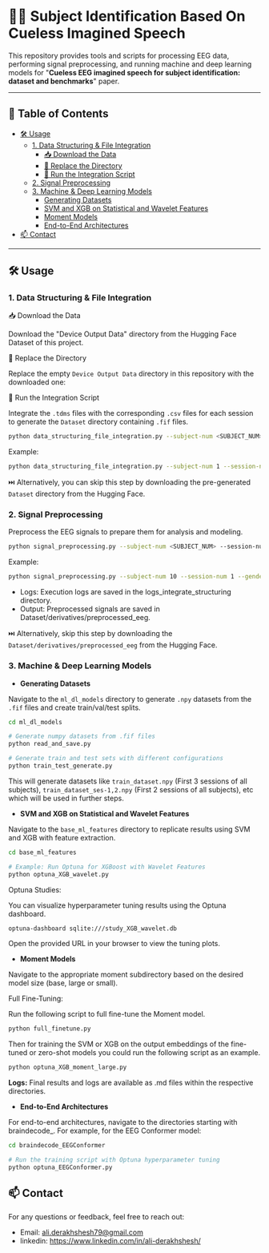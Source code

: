 # 🧠✨ Subject Identification Based On Cueless Imagined Speech

This repository provides tools and scripts for processing EEG data, performing signal preprocessing, and running machine and deep learning models for "**Cueless EEG imagined speech for subject identification: dataset and benchmarks**" paper.


---

## 📜 Table of Contents
- [🛠 Usage](#-usage)
  - [1. Data Structuring & File Integration](#1-data-structuring--file-integration)
    - [📥 Download the Data](#download-the-data)
    - [📁 Replace the Directory](#replace-the-directory)
    - [🔄 Run the Integration Script](#run-the-integration-script)
  - [2. Signal Preprocessing](#2-signal-preprocessing)
  - [3. Machine & Deep Learning Models](#3-machine--deep-learning-models)
    - [Generating Datasets](#a-generating-datasets)
    - [SVM and XGB on Statistical and Wavelet Features](#b-svm-and-xgb-on-statistical-and-wavelet-features)
    - [Moment Models](#c-moment-models)
    - [End-to-End Architectures](#d-end-to-end-architectures)
- [📫 Contact](#-contact)

---

## 🛠 Usage
### 1. Data Structuring & File Integration
📥 Download the Data

Download the "Device Output Data" directory from the Hugging Face Dataset of this project.

📁 Replace the Directory

Replace the empty `Device Output Data` directory in this repository with the downloaded one:

🔄 Run the Integration Script

Integrate the `.tdms` files with the corresponding `.csv` files for each session to generate the `Dataset` directory containing `.fif` files.
```bash
python data_structuring_file_integration.py --subject-num <SUBJECT_NUM> --session-num <SESSION_NUM>
```
Example:
```bash
python data_structuring_file_integration.py --subject-num 1 --session-num 1
```
⏭️ Alternatively, you can skip this step by downloading the pre-generated `Dataset` directory from the Hugging Face.

### 2. Signal Preprocessing
Preprocess the EEG signals to prepare them for analysis and modeling.
```bash
python signal_preprocessing.py --subject-num <SUBJECT_NUM> --session-num <SESSION_NUM> --gender <GENDER>
```
Example:
```bash
python signal_preprocessing.py --subject-num 10 --session-num 1 --gender female
```
- Logs: Execution logs are saved in the logs_integrate_structuring directory.
- Output: Preprocessed signals are saved in Dataset/derivatives/preprocessed_eeg.

⏭️ Alternatively, skip this step by downloading the `Dataset/derivatives/preprocessed_eeg` from the Hugging Face.

### 3. Machine & Deep Learning Models
- **Generating Datasets**

Navigate to the `ml_dl_models` directory to generate `.npy` datasets from the `.fif` files and create train/val/test splits.
```bash
cd ml_dl_models

# Generate numpy datasets from .fif files
python read_and_save.py

# Generate train and test sets with different configurations
python train_test_generate.py
```
This will generate datasets like `train_dataset.npy` (First 3 sessions of all subjects), `train_dataset_ses-1,2.npy` (First 2 sessions of all subjects), etc which will be used in further steps.
- **SVM and XGB on Statistical and Wavelet Features**

Navigate to the `base_ml_features` directory to replicate results using SVM and XGB with feature extraction.

```bash
cd base_ml_features

# Example: Run Optuna for XGBoost with Wavelet Features
python optuna_XGB_wavelet.py
```
Optuna Studies:

You can visualize hyperparameter tuning results using the Optuna dashboard.

```bash
optuna-dashboard sqlite:///study_XGB_wavelet.db
```
Open the provided URL in your browser to view the tuning plots.

- **Moment Models**

Navigate to the appropriate moment subdirectory based on the desired model size (base, large or small).

Full Fine-Tuning:

Run the following script to full fine-tune the Moment model.

```bash
python full_finetune.py
```
Then for training the SVM or XGB on the output embeddings of the fine-tuned or zero-shot models you could run the following script as an example.
```bash
python optuna_XGB_moment_large.py
```

**Logs:** Final results and logs are available as .md files within the respective directories.

- **End-to-End Architectures**

For end-to-end architectures, navigate to the directories starting with braindecode_. For example, for the EEG Conformer model:
```bash
cd braindecode_EEGConformer

# Run the training script with Optuna hyperparameter tuning
python optuna_EEGConformer.py

```

## 📫 Contact
For any questions or feedback, feel free to reach out:
- Email: ali.derakhshesh79@gmail.com
- linkedin: https://www.linkedin.com/in/ali-derakhshesh/










